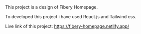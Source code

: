 This project is a design of Fibery Homepage.

To developed this project i have used React.js and Tailwind css.

Live link of this project: https://fibery-homepage.netlify.app/

